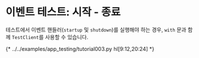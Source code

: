 # 이벤트 테스트: 시작 - 종료

테스트에서 이벤트 핸들러(`startup` 및 `shutdown`)를 실행해야 하는 경우, `with` 문과 함께 `TestClient`를 사용할 수 있습니다.

{* ../../examples/app_testing/tutorial003.py hl[9:12,20:24] *}
